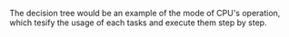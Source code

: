 The decision tree would be an example of the mode of CPU's operation, which tesify the usage of each tasks and execute them step by step. 
     
    
